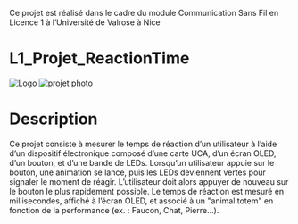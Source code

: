 Ce projet est réalisé dans le cadre du module Communication Sans Fil en Licence 1 à l’Université de Valrose à Nice
# L1_Projet_ReactionTime
![Logo](https://github.com/user-attachments/assets/cf1b1466-6187-452f-ae81-30949c762fc3)
![projet photo](https://github.com/user-attachments/assets/5e745da1-13a1-480c-a7a9-08d013c4f19f)

# Description

Ce projet consiste à mesurer le temps de réaction d’un utilisateur à l’aide d’un dispositif électronique composé d’une carte UCA, d’un écran OLED, d’un bouton, et d’une bande de LEDs. Lorsqu’un utilisateur appuie sur le bouton, une animation se lance, puis les LEDs deviennent vertes pour signaler le moment de réagir. L’utilisateur doit alors appuyer de nouveau sur le bouton le plus rapidement possible. Le temps de réaction est mesuré en millisecondes, affiché à l’écran OLED, et associé à un "animal totem" en fonction de la performance (ex. : Faucon, Chat, Pierre...).
